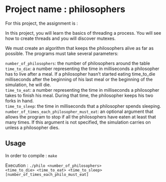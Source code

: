 # Project name : philosophers

For this project, the assignment is : 

In this project, you will learn the basics of threading a process. You will see how to create threads and you will discover mutexes.

We must create an algorithm that keeps the philosophers alive as far as possible. The programs must take several parameters:

<code>number_of_philosophers</code>: the number of philosophers around the table<br>
<code>time_to_die</code>: a number representing the time in milliseconds a philosopher has to live after a meal. If a philosopher hasn’t started eating time_to_die milliseconds after the beginning of his last meal or the beginning of the simulation, he will die.<br>
<code>time_to_eat</code>: a number representing the time in milliseconds a philosopher takes to finish his meal. During that time, the philosopher keeps his two forks in hand.<br>
<code>time_to_sleep</code>: the time in milliseconds that a philosopher spends sleeping.<br>
<code>number_of_times_each_philosopher_must_eat</code>: an optional argument that allows the program to stop if all the philosophers have eaten at least that many times. If this argument is not specified, the simulation carries on unless a philosopher dies.<br>

## Usage

In order to compile :
<code>make</code>

Execution :
<code>./philo <number_of_philosophers> <time_to_die> <time_to_eat> <time_to_sleep> [number_of_times_each_philo_must_eat]</code>
